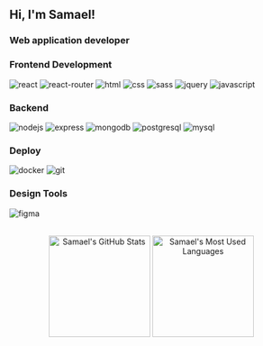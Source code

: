 <h2>Hi, I'm Samael!</h2>
<h3>Web application developer</h3>

### Frontend Development

![react](https://img.shields.io/badge/React-20232A?style=for-the-badge&logo=react&logoColor=61DAFB)
![react-router](https://img.shields.io/badge/React_Router-CA4245?style=for-the-badge&logo=react-router&logoColor=white)
![html](https://img.shields.io/badge/HTML5-E34F26?style=for-the-badge&logo=html5&logoColor=white)
![css](https://img.shields.io/badge/CSS3-1572B6?style=for-the-badge&logo=css3&logoColor=white)
![sass](https://img.shields.io/badge/SASS-CC6699?style=for-the-badge&logo=sass&logoColor=white)
![jquery](https://img.shields.io/badge/jQuery-0769AD?style=for-the-badge&logo=jquery&logoColor=white)
![javascript](https://img.shields.io/badge/Javascript-F79405?style=for-the-badge&logo=javascript&logoColor=white)


### Backend

![nodejs](https://img.shields.io/badge/Node.js-339933?style=for-the-badge&logo=Node.js&logoColor=white)
![express](https://img.shields.io/badge/Express-339999?style=for-the-badge&logo=Express&logoColor=white)
![mongodb](https://img.shields.io/badge/MongoDB-47A248?style=for-the-badge&logo=MongoDB&logoColor=white)
![postgresql](https://img.shields.io/badge/PostgreSQL-4169E1?style=for-the-badge&logo=PostgreSQL&logoColor=white)
![mysql](https://img.shields.io/badge/MySQL-4479A1?style=for-the-badge&logo=MySQL&logoColor=white)


### Deploy

![docker](https://img.shields.io/badge/Docker-2496ED?style=for-the-badge&logo=Docker&logoColor=white)
![git](https://img.shields.io/badge/Git-F79405?style=for-the-badge&logo=git&logoColor=white)


### Design Tools

![figma](https://img.shields.io/badge/figma-000000?style=for-the-badge&logo=figma&logoColor=white)

<br/>

<div align="center">
  <img height="180em" alt="Samael's GitHub Stats" src="https://github-readme-stats.vercel.app/api?username=samaelgomez&&show_icons=true&title_color=ffffff&icon_color=bb2acf&text_color=daf7dc&bg_color=151515">
  <img height="180em" alt="Samael's Most Used Languages" src="https://github-readme-stats.vercel.app/api/top-langs/?username=samaelgomez&layout=compact&title_color=ffffff&icon_color=bb2acf&text_color=daf7dc&bg_color=151515">
</div>
